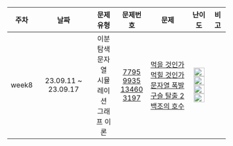 | 주차 | 날짜 | 문제 유형 | 문제번호| 문제 | 난이도 | 비고 |
|:---:|:---:|:---:|:---:|:---:|:---:|:---:|
| week8 | 23.09.11 ~ 23.09.17 | 이분 탐색 <br> 문자열 <br> 시뮬레이션 <br> 그래프 이론 <br>| [7795](https://www.acmicpc.net/problem/7795) <br> [9935](https://www.acmicpc.net/problem/9935) <br> [13460](https://www.acmicpc.net/problem/13460) <br> [3197](https://www.acmicpc.net/problem/3197) <br> | <p align=left> [먹을 것인가 먹힐 것인가](https://www.acmicpc.net/problem/7795) <br> [문자열 폭발](https://www.acmicpc.net/problem/9935) <br> [구슬 탈출 2](https://www.acmicpc.net/problem/13460) <br> [백조의 호수](https://www.acmicpc.net/problem/3197) <br> | <img height="20px" width="25px" src="https://static.solved.ac/tier_small/8.svg"/> <br> <img height="20px" width="25px" src="https://static.solved.ac/tier_small/12.svg"/> <br> <img height="20px" width="25px" src="https://static.solved.ac/tier_small/15.svg"/> <br> <img height="20px" width="25px" src="https://static.solved.ac/tier_small/16.svg"/> <br> | <br><br><br><br> |
